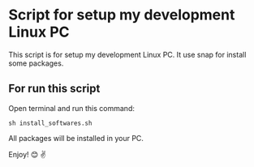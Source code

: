 # Script for setup my development Linux PC

This script is for setup my development Linux PC. It use snap for install some packages.

## For run this script

Open terminal and run this command:

```sh install_softwares.sh```

All packages will be installed in your PC.

Enjoy! :blush: :v:
